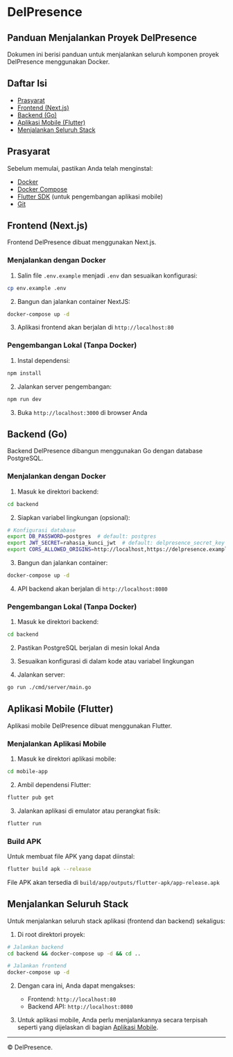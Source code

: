 # DelPresence

## Panduan Menjalankan Proyek DelPresence

Dokumen ini berisi panduan untuk menjalankan seluruh komponen proyek DelPresence menggunakan Docker.

## Daftar Isi

- [Prasyarat](#prasyarat)
- [Frontend (Next.js)](#frontend-nextjs)
- [Backend (Go)](#backend-go)
- [Aplikasi Mobile (Flutter)](#aplikasi-mobile-flutter)
- [Menjalankan Seluruh Stack](#menjalankan-seluruh-stack)

## Prasyarat

Sebelum memulai, pastikan Anda telah menginstal:

- [Docker](https://docs.docker.com/get-docker/)
- [Docker Compose](https://docs.docker.com/compose/install/)
- [Flutter SDK](https://flutter.dev/docs/get-started/install) (untuk pengembangan aplikasi mobile)
- [Git](https://git-scm.com/downloads)

## Frontend (Next.js)

Frontend DelPresence dibuat menggunakan Next.js.

### Menjalankan dengan Docker

1. Salin file `.env.example` menjadi `.env` dan sesuaikan konfigurasi:

```bash
cp env.example .env
```

2. Bangun dan jalankan container NextJS:

```bash
docker-compose up -d
```

3. Aplikasi frontend akan berjalan di `http://localhost:80`

### Pengembangan Lokal (Tanpa Docker)

1. Instal dependensi:

```bash
npm install
```

2. Jalankan server pengembangan:

```bash
npm run dev
```

3. Buka `http://localhost:3000` di browser Anda

## Backend (Go)

Backend DelPresence dibangun menggunakan Go dengan database PostgreSQL.

### Menjalankan dengan Docker

1. Masuk ke direktori backend:

```bash
cd backend
```

2. Siapkan variabel lingkungan (opsional):

```bash
# Konfigurasi database
export DB_PASSWORD=postgres  # default: postgres
export JWT_SECRET=rahasia_kunci_jwt  # default: delpresence_secret_key
export CORS_ALLOWED_ORIGINS=http://localhost,https://delpresence.example.com  # sesuaikan dengan domain frontend Anda
```

3. Bangun dan jalankan container:

```bash
docker-compose up -d
```

4. API backend akan berjalan di `http://localhost:8080`

### Pengembangan Lokal (Tanpa Docker)

1. Masuk ke direktori backend:

```bash
cd backend
```

2. Pastikan PostgreSQL berjalan di mesin lokal Anda

3. Sesuaikan konfigurasi di dalam kode atau variabel lingkungan

4. Jalankan server:

```bash
go run ./cmd/server/main.go
```

## Aplikasi Mobile (Flutter)

Aplikasi mobile DelPresence dibuat menggunakan Flutter.

### Menjalankan Aplikasi Mobile

1. Masuk ke direktori aplikasi mobile:

```bash
cd mobile-app
```

2. Ambil dependensi Flutter:

```bash
flutter pub get
```

3. Jalankan aplikasi di emulator atau perangkat fisik:

```bash
flutter run
```

### Build APK

Untuk membuat file APK yang dapat diinstal:

```bash
flutter build apk --release
```

File APK akan tersedia di `build/app/outputs/flutter-apk/app-release.apk`

## Menjalankan Seluruh Stack

Untuk menjalankan seluruh stack aplikasi (frontend dan backend) sekaligus:

1. Di root direktori proyek:

```bash
# Jalankan backend
cd backend && docker-compose up -d && cd ..

# Jalankan frontend
docker-compose up -d
```

2. Dengan cara ini, Anda dapat mengakses:

   - Frontend: `http://localhost:80`
   - Backend API: `http://localhost:8080`

3. Untuk aplikasi mobile, Anda perlu menjalankannya secara terpisah seperti yang dijelaskan di bagian [Aplikasi Mobile](#aplikasi-mobile-flutter).

---

© DelPresence.
